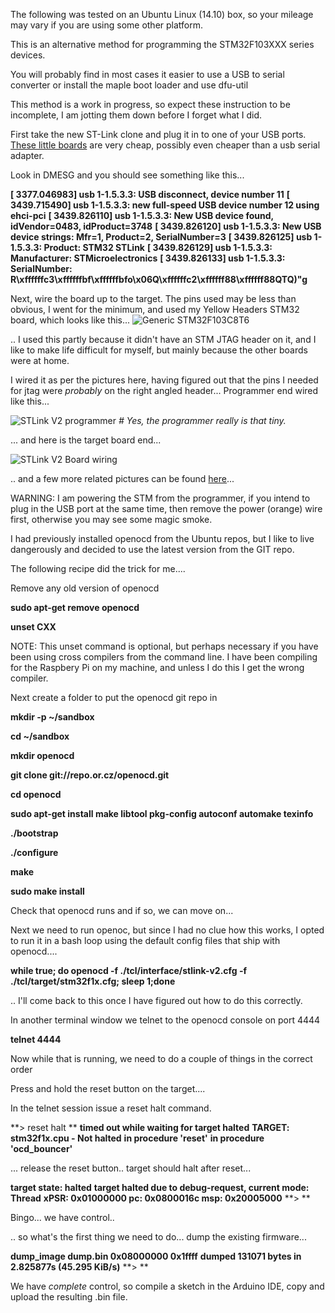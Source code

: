 The following was tested on an Ubuntu Linux (14.10) box, so your mileage may vary if you are using some other platform.

This is an alternative method for programming the STM32F103XXX series devices. 

You will probably find in most cases it easier to use a USB to serial converter or install the maple boot loader and use dfu-util 

This method is a work in progress, so expect these instruction to be incomplete, I am jotting them down before I forget what I did. 

First take the new ST-Link clone and plug it in to one of your USB ports. [These little boards](http://www.ebay.com/itm/ST-Link-V2-Shell-STM8-STM32-Emulator-Download-Programmer-Debugger-Random-Color-/371295635365?pt=LH_DefaultDomain_2&hash=item5672f1c7a5) are very cheap, possibly even cheaper than a usb serial adapter. 

Look in DMESG and you should see something like this...

**[ 3377.046983] usb 1-1.5.3.3: USB disconnect, device number 11**
**[ 3439.715490] usb 1-1.5.3.3: new full-speed USB device number 12 using ehci-pci**
**[ 3439.826110] usb 1-1.5.3.3: New USB device found, idVendor=0483, idProduct=3748**
**[ 3439.826120] usb 1-1.5.3.3: New USB device strings: Mfr=1, Product=2, SerialNumber=3**
**[ 3439.826125] usb 1-1.5.3.3: Product: STM32 STLink**
**[ 3439.826129] usb 1-1.5.3.3: Manufacturer: STMicroelectronics**
**[ 3439.826133] usb 1-1.5.3.3: SerialNumber: R\xffffffc3\xffffffbf\xffffffbfo\x06Q\xffffffc2\xffffff88\xffffff88QTQ)"g**

Next, wire the board up to the target. The pins used may be less than obvious, I went for the minimum, and used my Yellow Headers STM32 board, which looks like this...
![Generic STM32F103C8T6](https://lh3.googleusercontent.com/-ohiI0rIgvgY/VODXkdmweZI/AAAAAAAAB8k/B3Ncrwwzgyk/w777-h583-no/RIMG0602.JPG)

.. I used this partly because it didn't have an STM JTAG header on it, and I like to make life difficult for myself, but mainly because the other boards were at home. 

I wired it as per the pictures here, having figured out that the pins I needed for jtag were *probably* on the right angled header... Programmer end wired like this...

![STLink V2 programmer](https://lh4.googleusercontent.com/-C7DNBrlaMTM/VS-2Fj8yVoI/AAAAAAAACCk/Opx0x4sQe5I/w1193-h895-no/IMG_0169.JPG)
_# Yes, the programmer really is that tiny._

... and here is the target board end...

![STLink V2 Board wiring](https://lh4.googleusercontent.com/-NdBz7TJesHk/VS-0rFF-73I/AAAAAAAACCQ/yQzSBV6m3_M/w1193-h895-no/IMG_0170.JPG)

.. and a few more related pictures can be found [here](https://plus.google.com/u/0/photos/+AndrewHull-penguin-droppings/albums/6115348934192197553/6138323441149647122?pid=6138323441149647122&oid=111082960064282217370)...

WARNING: I am powering the STM from the programmer, if you intend to plug in the USB port at the same time, then remove the power (orange) wire first, otherwise you may see some magic smoke.

I had previously installed openocd from the Ubuntu repos, but I like to live dangerously and decided to use the latest version from the GIT repo.

The following recipe did the trick for me....

Remove any old version of openocd

**sudo apt-get remove openocd**

**unset CXX** 

NOTE: This unset command is optional, but perhaps necessary if you have been using cross compilers from the command line. I have been compiling for the Raspbery Pi on my machine, and unless I do this I get the wrong compiler.

Next create a folder to put the openocd git repo in

**mkdir -p ~/sandbox**

**cd ~/sandbox**

**mkdir openocd**

**git clone git://repo.or.cz/openocd.git**

**cd openocd**

**sudo apt-get install make libtool pkg-config autoconf automake texinfo**

**./bootstrap**

**./configure**

**make**

**sudo make install**

Check that openocd runs and if so, we can move on...

Next we need to run openoc, but since I had no clue how this works, I opted to run it in a bash loop using the default config files that ship with openocd....

**while true; do openocd -f ./tcl/interface/stlink-v2.cfg -f ./tcl/target/stm32f1x.cfg; sleep 1;done**

.. I'll come back to this once I have figured out how to do this correctly.

In another terminal window we telnet to the openocd console on port 4444

**telnet 4444**

Now while that is running, we need to do a couple of things in the correct order

Press and hold the reset button on the target....

In the telnet session issue a reset halt command.

**> reset halt **
**timed out while waiting for target halted**
**TARGET: stm32f1x.cpu - Not halted**
**in procedure 'reset'**
**in procedure 'ocd_bouncer'**

... release the reset button.. target should halt after reset...

**target state: halted**
**target halted due to debug-request, current mode: Thread**
**xPSR: 0x01000000 pc: 0x0800016c msp: 0x20005000**
**> **

Bingo... we have control.. 

.. so what's the first thing we need to do... dump the existing firmware...

**dump_image dump.bin 0x08000000 0x1ffff**
**dumped 131071 bytes in 2.825877s (45.295 KiB/s)**
**> **

We have *complete* control, so compile a sketch in the Arduino IDE, copy and upload the resulting .bin file. 